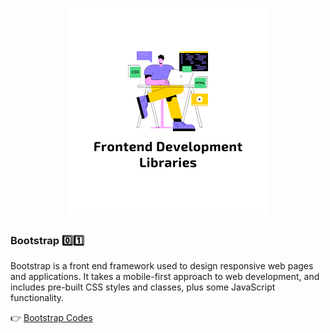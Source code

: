 <h1 align="center">
<img src="Images/frontend-lib.png" width="320"/>
</h1>

### Bootstrap 0️⃣1️⃣


Bootstrap is a front end framework used to design responsive web pages and applications. It takes a mobile-first approach to web development, and includes pre-built CSS styles and classes, plus some JavaScript functionality.


👉 [Bootstrap Codes](01_Bootstrap)